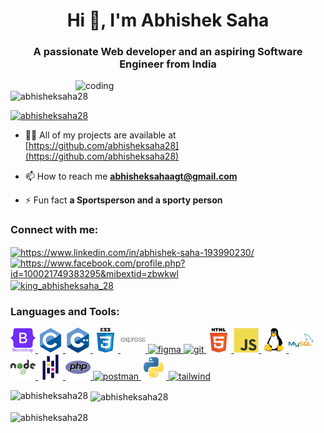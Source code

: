  <h1 align="center">Hi 👋, I'm Abhishek Saha</h1>
<h3 align="center">A passionate Web developer and an aspiring Software Engineer from India</h3>
<img align="right" alt="coding" width="400" src="[https://www.youtube.com/redirect?event=video_description&redir_token=QUFFLUhqbTY1UEJLZGJtSWxFRks3eWRvS0R5N0pONlJlUXxBQ3Jtc0trb1RMMUd4QnRzMnhsSnNKN2NfTXA2ald0a25ONUxWZzZmYnVvTGRuTmFMM1BwV1ExOHgyNHJOR2VjQWZqLWlIbHV4NGVqLTVtOG16MTg2Wm4wUWd3MHdfdTc0R1ZLQU53eE56UHZEdkxNRU5WQmpLdw&q=https%3A%2F%2Fuser-images.githubusercontent.com%2F55389276%2F140866485-8fb1c876-9a8f-4d6a-98dc-08c4981eaf70.gif&v=HD4cnRuSGN0](https://www.google.com/url?sa=i&url=https%3A%2F%2Fgithub.com%2FAnmol-Baranwal%2FCool-GIFs-For-GitHub&psig=AOvVaw0bwTk26Ky3kFLdRftejxzq&ust=1697699775031000&source=images&cd=vfe&opi=89978449&ved=0CBEQjRxqFwoTCPjHsdKG_4EDFQAAAAAdAAAAABAE)">
<p align="left"> <img src="https://komarev.com/ghpvc/?username=abhisheksaha28&label=Profile%20views&color=0e75b6&style=flat" alt="abhisheksaha28" /> </p>

<p align="left"> <a href="https://github.com/ryo-ma/github-profile-trophy"><img src="https://github-profile-trophy.vercel.app/?username=abhisheksaha28" alt="abhisheksaha28" /></a> </p>

- 👨‍💻 All of my projects are available at [https://github.com/abhisheksaha28](https://github.com/abhisheksaha28)

- 📫 How to reach me **abhisheksahaagt@gmail.com**

- ⚡ Fun fact **a Sportsperson and a sporty person**

<h3 align="left">Connect with me:</h3>
<p align="left">
<a href="https://linkedin.com/in/https://www.linkedin.com/in/abhishek-saha-193990230/" target="blank"><img align="center" src="https://raw.githubusercontent.com/rahuldkjain/github-profile-readme-generator/master/src/images/icons/Social/linked-in-alt.svg" alt="https://www.linkedin.com/in/abhishek-saha-193990230/" height="30" width="40" /></a>
<a href="https://fb.com/https://www.facebook.com/profile.php?id=100021749383295&mibextid=zbwkwl" target="blank"><img align="center" src="https://raw.githubusercontent.com/rahuldkjain/github-profile-readme-generator/master/src/images/icons/Social/facebook.svg" alt="https://www.facebook.com/profile.php?id=100021749383295&mibextid=zbwkwl" height="30" width="40" /></a>
<a href="[https://instagram.com/king_abhisheksaha_28](https://www.instagram.com/naam_abhishek_/)" target="blank"><img align="center" src="https://raw.githubusercontent.com/rahuldkjain/github-profile-readme-generator/master/src/images/icons/Social/instagram.svg" alt="king_abhisheksaha_28" height="30" width="40" /></a>
</p>

<h3 align="left">Languages and Tools:</h3>
<p align="left"> <a href="https://getbootstrap.com" target="_blank" rel="noreferrer"> <img src="https://raw.githubusercontent.com/devicons/devicon/master/icons/bootstrap/bootstrap-plain-wordmark.svg" alt="bootstrap" width="40" height="40"/> </a> <a href="https://www.cprogramming.com/" target="_blank" rel="noreferrer"> <img src="https://raw.githubusercontent.com/devicons/devicon/master/icons/c/c-original.svg" alt="c" width="40" height="40"/> </a> <a href="https://www.w3schools.com/cpp/" target="_blank" rel="noreferrer"> <img src="https://raw.githubusercontent.com/devicons/devicon/master/icons/cplusplus/cplusplus-original.svg" alt="cplusplus" width="40" height="40"/> </a> <a href="https://www.w3schools.com/css/" target="_blank" rel="noreferrer"> <img src="https://raw.githubusercontent.com/devicons/devicon/master/icons/css3/css3-original-wordmark.svg" alt="css3" width="40" height="40"/> </a> <a href="https://expressjs.com" target="_blank" rel="noreferrer"> <img src="https://raw.githubusercontent.com/devicons/devicon/master/icons/express/express-original-wordmark.svg" alt="express" width="40" height="40"/> </a> <a href="https://www.figma.com/" target="_blank" rel="noreferrer"> <img src="https://www.vectorlogo.zone/logos/figma/figma-icon.svg" alt="figma" width="40" height="40"/> </a> <a href="https://git-scm.com/" target="_blank" rel="noreferrer"> <img src="https://www.vectorlogo.zone/logos/git-scm/git-scm-icon.svg" alt="git" width="40" height="40"/> </a> <a href="https://www.w3.org/html/" target="_blank" rel="noreferrer"> <img src="https://raw.githubusercontent.com/devicons/devicon/master/icons/html5/html5-original-wordmark.svg" alt="html5" width="40" height="40"/> </a> <a href="https://developer.mozilla.org/en-US/docs/Web/JavaScript" target="_blank" rel="noreferrer"> <img src="https://raw.githubusercontent.com/devicons/devicon/master/icons/javascript/javascript-original.svg" alt="javascript" width="40" height="40"/> </a> <a href="https://www.linux.org/" target="_blank" rel="noreferrer"> <img src="https://raw.githubusercontent.com/devicons/devicon/master/icons/linux/linux-original.svg" alt="linux" width="40" height="40"/> </a> <a href="https://www.mysql.com/" target="_blank" rel="noreferrer"> <img src="https://raw.githubusercontent.com/devicons/devicon/master/icons/mysql/mysql-original-wordmark.svg" alt="mysql" width="40" height="40"/> </a> <a href="https://nodejs.org" target="_blank" rel="noreferrer"> <img src="https://raw.githubusercontent.com/devicons/devicon/master/icons/nodejs/nodejs-original-wordmark.svg" alt="nodejs" width="40" height="40"/> </a> <a href="https://pandas.pydata.org/" target="_blank" rel="noreferrer"> <img src="https://raw.githubusercontent.com/devicons/devicon/2ae2a900d2f041da66e950e4d48052658d850630/icons/pandas/pandas-original.svg" alt="pandas" width="40" height="40"/> </a> <a href="https://www.php.net" target="_blank" rel="noreferrer"> <img src="https://raw.githubusercontent.com/devicons/devicon/master/icons/php/php-original.svg" alt="php" width="40" height="40"/> </a> <a href="https://postman.com" target="_blank" rel="noreferrer"> <img src="https://www.vectorlogo.zone/logos/getpostman/getpostman-icon.svg" alt="postman" width="40" height="40"/> </a> <a href="https://www.python.org" target="_blank" rel="noreferrer"> <img src="https://raw.githubusercontent.com/devicons/devicon/master/icons/python/python-original.svg" alt="python" width="40" height="40"/> </a> <a href="https://tailwindcss.com/" target="_blank" rel="noreferrer"> <img src="https://www.vectorlogo.zone/logos/tailwindcss/tailwindcss-icon.svg" alt="tailwind" width="40" height="40"/> </a> </p>

<p><img align="left" src="https://github-readme-stats.vercel.app/api/top-langs?username=abhisheksaha28&show_icons=true&locale=en&layout=compact" alt="abhisheksaha28" /></p>

<p>&nbsp;<img align="center" src="https://github-readme-stats.vercel.app/api?username=abhisheksaha28&show_icons=true&locale=en" alt="abhisheksaha28" /></p>

<p><img align="center" src="https://github-readme-streak-stats.herokuapp.com/?user=abhisheksaha28&" alt="abhisheksaha28" /></p>

